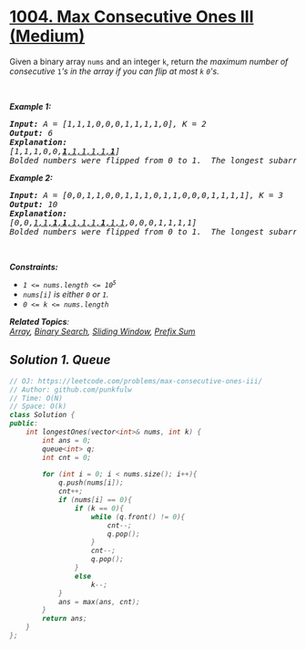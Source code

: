 # [1004. Max Consecutive Ones III (Medium)](https://leetcode.com/problems/max-consecutive-ones-iii/)

<p>Given a binary array <code>nums</code> and an integer <code>k</code>, 
  return <em>the maximum number of consecutive </em><code>1</code><em><em>'s in the array if you can flip at most </em><code>k</code> <code>0</code>'s.</p>

<p>&nbsp;</p>

<div>
<p><strong>Example 1:</strong></p>

<pre><strong>Input: </strong>A = <span id="example-input-1-1">[1,1,1,0,0,0,1,1,1,1,0]</span>, K = <span id="example-input-1-2">2</span>
<strong>Output: </strong><span id="example-output-1">6</span>
<strong>Explanation: </strong>
[1,1,1,0,0,<u><strong>1</strong>,1,1,1,1,<strong>1</strong></u>]
Bolded numbers were flipped from 0 to 1.  The longest subarray is underlined.</pre>

<div>
<p><strong>Example 2:</strong></p>

<pre><strong>Input: </strong>A = <span id="example-input-2-1">[0,0,1,1,0,0,1,1,1,0,1,1,0,0,0,1,1,1,1]</span>, K = <span id="example-input-2-2">3</span>
<strong>Output: </strong><span id="example-output-2">10</span>
<strong>Explanation: </strong>
[0,0,<u>1,1,<b>1</b>,<strong>1</strong>,1,1,1,<strong>1</strong>,1,1</u>,0,0,0,1,1,1,1]
Bolded numbers were flipped from 0 to 1.  The longest subarray is underlined.
</pre>


<p>&nbsp;</p>
<p><strong>Constraints:</strong></p>

<ul>
  <li><code>1 &lt;= nums.length &lt;= 10<sup>5</sup></code></li>
  <li><code>nums[i]</code> is either <code>0</code> or <code>1</code>.</li>
  <li><code>0 &lt;= k &lt;= nums.length</code></li>
</ul>

**Related Topics**:  
[Array](https://leetcode.com/tag/array/), [Binary Search](https://leetcode.com/tag/binary-search/), [Sliding Window](https://leetcode.com/tag/sliding-window/), [Prefix Sum](https://leetcode.com/tag/prefix-sum/)


## Solution 1. Queue

```cpp
// OJ: https://leetcode.com/problems/max-consecutive-ones-iii/
// Author: github.com/punkfulw
// Time: O(N)
// Space: O(k)
class Solution {
public:
    int longestOnes(vector<int>& nums, int k) {
        int ans = 0;
        queue<int> q;
        int cnt = 0;
        
        for (int i = 0; i < nums.size(); i++){
            q.push(nums[i]);
            cnt++;
            if (nums[i] == 0){
                if (k == 0){
                    while (q.front() != 0){
                        cnt--;
                        q.pop();
                    }
                    cnt--;
                    q.pop();
                }
                else
                    k--;
            }
            ans = max(ans, cnt);
        }
        return ans; 
    }
};
```
